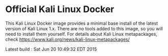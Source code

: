 # Official Kali Linux Docker
This Kali Linux Docker image provides a minimal base install of the latest version of Kali Linux 1.x.
There are no tools added to this image, so you will need to install them yourself. 
For details about Kali Linux metapackages, check https://www.kali.org/news/kali-linux-metapackages/

Latest build : Sat Jun 20 10:49:32 EDT 2015
